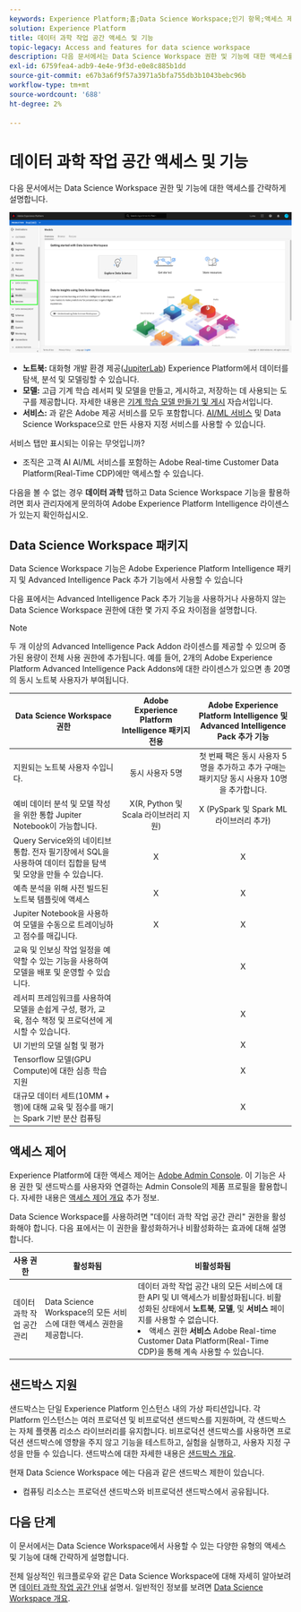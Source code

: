 ```yaml
---
keywords: Experience Platform;홈;Data Science Workspace;인기 항목;액세스 제어;샌드박스;인텔리전스 팩;dsw 기능;dsw 액세스;Adobe Experience Platform Intelligence;인텔리전스;aep 인텔리전스 패키지
solution: Experience Platform
title: 데이터 과학 작업 공간 액세스 및 기능
topic-legacy: Access and features for data science workspace
description: 다음 문서에서는 Data Science Workspace 권한 및 기능에 대한 액세스를 간략하게 설명합니다.
exl-id: 6759fea4-adb9-4e4e-9f3d-e0e8c885b1dd
source-git-commit: e67b3a6f9f57a3971a5bfa755db3b1043bebc96b
workflow-type: tm+mt
source-wordcount: '688'
ht-degree: 2%

---
```


# 데이터 과학 작업 공간 액세스 및 기능

다음 문서에서는 Data Science Workspace 권한 및 기능에 대한 액세스를 간략하게 설명합니다.

![DSW 탭](./images/access/platform-tabs.png)

- **노트북:** 대화형 개발 환경 제공([JupiterLab](./jupyterlab/overview.md)) Experience Platform에서 데이터를 탐색, 분석 및 모델링할 수 있습니다.
- **모델:** 고급 기계 학습 레서피 및 모델을 만들고, 게시하고, 저장하는 데 사용되는 도구를 제공합니다. 자세한 내용은 [기계 학습 모델 만들기 및 게시](./models-recipes/create-publish-model.md) 자습서입니다.
- **서비스:** 과 같은 Adobe 제공 서비스를 모두 포함합니다. [AI/ML 서비스](../intelligent-services/home.md) 및 Data Science Workspace으로 만든 사용자 지정 서비스를 사용할 수 있습니다.

서비스 탭만 표시되는 이유는 무엇입니까?

- 조직은 고객 AI AI/ML 서비스를 포함하는 Adobe Real-time Customer Data Platform(Real-Time CDP)에만 액세스할 수 있습니다.

다음을 볼 수 없는 경우 **데이터 과학** 탭하고 Data Science Workspace 기능을 활용하려면 회사 관리자에게 문의하여 Adobe Experience Platform Intelligence 라이센스가 있는지 확인하십시오.

## Data Science Workspace 패키지

Data Science Workspace 기능은 Adobe Experience Platform Intelligence 패키지 및 Advanced Intelligence Pack 추가 기능에서 사용할 수 있습니다

다음 표에서는 Advanced Intelligence Pack 추가 기능을 사용하거나 사용하지 않는 Data Science Workspace 권한에 대한 몇 가지 주요 차이점을 설명합니다.

>[!NOTE]
>
>두 개 이상의 Advanced Intelligence Pack Addon 라이센스를 제공할 수 있으며 증가된 용량이 전체 사용 권한에 추가됩니다. 예를 들어, 2개의 Adobe Experience Platform Advanced Intelligence Pack Addons에 대한 라이센스가 있으면 총 20명의 동시 노트북 사용자가 부여됩니다.

| Data Science Workspace 권한 | Adobe Experience Platform Intelligence 패키지 전용 | Adobe Experience Platform Intelligence 및 Advanced Intelligence Pack 추가 기능 |
| --- | :---: | :---: |
| 지원되는 노트북 사용자 수입니다. | 동시 사용자 5명 | 첫 번째 팩은 동시 사용자 5명을 추가하고 추가 구매는 패키지당 동시 사용자 10명을 추가합니다. |
| 예비 데이터 분석 및 모델 작성을 위한 통합 Jupiter Notebook이 가능합니다. | X(R, Python 및 Scala 라이브러리 지원) | X (PySpark 및 Spark ML 라이브러리 추가) |
| Query Service와의 네이티브 통합. 전자 필기장에서 SQL을 사용하여 데이터 집합을 탐색 및 모양을 만들 수 있습니다. | X | X |
| 예측 분석을 위해 사전 빌드된 노트북 템플릿에 액세스 | X | X |
| Jupiter Notebook을 사용하여 모델을 수동으로 트레이닝하고 점수를 매깁니다. | X | X |
| 교육 및 인보싱 작업 일정을 예약할 수 있는 기능을 사용하여 모델을 배포 및 운영할 수 있습니다. |  | X |
| 레서피 프레임워크를 사용하여 모델을 손쉽게 구성, 평가, 교육, 점수 책정 및 프로덕션에 게시할 수 있습니다. |  | X |
| UI 기반의 모델 실험 및 평가 |  | X |
| Tensorflow 모델(GPU Compute)에 대한 심층 학습 지원 |  | X |
| 대규모 데이터 세트(10MM + 행)에 대해 교육 및 점수를 매기는 Spark 기반 분산 컴퓨팅 |  | X |

## 액세스 제어

Experience Platform에 대한 액세스 제어는 [Adobe Admin Console](https://adminconsole.adobe.com). 이 기능은 사용 권한 및 샌드박스를 사용자와 연결하는 Admin Console의 제품 프로필을 활용합니다. 자세한 내용은 [액세스 제어 개요](../access-control/home.md) 추가 정보.

Data Science Workspace를 사용하려면 &quot;데이터 과학 작업 공간 관리&quot; 권한을 활성화해야 합니다. 다음 표에서는 이 권한을 활성화하거나 비활성화하는 효과에 대해 설명합니다.

| 사용 권한 | 활성화됨 | 비활성화됨 |
|---|---|---|
| 데이터 과학 작업 공간 관리 | Data Science Workspace의 모든 서비스에 대한 액세스 권한을 제공합니다. | 데이터 과학 작업 공간 내의 모든 서비스에 대한 API 및 UI 액세스가 비활성화됩니다. 비활성화된 상태에서 **노트북**, **모델**, 및 **서비스** 페이지를 사용할 수 없습니다. <li>액세스 권한 **서비스** Adobe Real-time Customer Data Platform(Real-Time CDP)을 통해 계속 사용할 수 있습니다.</li> |

## 샌드박스 지원

샌드박스는 단일 Experience Platform 인스턴스 내의 가상 파티션입니다. 각 Platform 인스턴스는 여러 프로덕션 및 비프로덕션 샌드박스를 지원하며, 각 샌드박스는 자체 플랫폼 리소스 라이브러리를 유지합니다. 비프로덕션 샌드박스를 사용하면 프로덕션 샌드박스에 영향을 주지 않고 기능을 테스트하고, 실험을 실행하고, 사용자 지정 구성을 만들 수 있습니다. 샌드박스에 대한 자세한 내용은 [샌드박스 개요](../sandboxes/home.md).

현재 Data Science Workspace 에는 다음과 같은 샌드박스 제한이 있습니다.

- 컴퓨팅 리소스는 프로덕션 샌드박스와 비프로덕션 샌드박스에서 공유됩니다.

## 다음 단계

이 문서에서는 Data Science Workspace에서 사용할 수 있는 다양한 유형의 액세스 및 기능에 대해 간략하게 설명합니다.

전체 일상적인 워크플로우와 같은 Data Science Workspace에 대해 자세히 알아보려면 [데이터 과학 작업 공간 안내](./walkthrough.md) 설명서. 일반적인 정보를 보려면 [Data Science Workspace 개요](./home.md).
